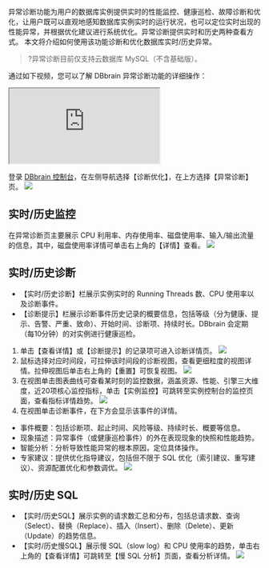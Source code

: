 异常诊断功能为用户的数据库实例提供实时的性能监控、健康巡检、故障诊断和优化，让用户既可以直观地感知数据库实例实时的运行状况，也可以定位实时出现的性能异常，并根据优化建议进行系统优化。异常诊断提供实时和历史两种查看方式。
本文将介绍如何使用该功能诊断和优化数据库实时/历史异常。

>?异常诊断目前仅支持云数据库 MySQL（不含基础版）。

通过如下视频，您可以了解 DBbrain 异常诊断功能的详细操作：
<div class="doc-video-mod"><iframe src="https://cloud.tencent.com/edu/learning/quick-play/1915-22590?source=gw.doc.media&withPoster=1&notip=1"></iframe></div>

登录 [DBbrain 控制台](https://console.cloud.tencent.com/dbbrain/analysis)，在左侧导航选择【诊断优化】，在上方选择【异常诊断】页。
![](https://main.qcloudimg.com/raw/a1bd3aa5c170808b4d1e4c8ab0a7605e.png)
## 实时/历史监控
在异常诊断页主要展示 CPU 利用率、内存使用率、磁盘使用率、输入/输出流量的信息，其中，磁盘使用率详情可单击右上角的【详情】查看。
![](https://main.qcloudimg.com/raw/59fd7d649668929db26d6f170e8d4a67.png)

## 实时/历史诊断
- 【实时/历史诊断】栏展示实例实时的 Running Threads 数、CPU 使用率以及诊断事件。
- 【诊断提示】栏展示诊断事件历史记录的概要信息，包括等级（分为健康、提示、告警、严重、致命）、开始时间、诊断项、持续时长。DBbrain 会定期（每10分钟）的对实例进行健康巡检。



1. 单击【查看详情】或【诊断提示】的记录项可进入诊断详情页。
![](https://main.qcloudimg.com/raw/7de251f5dc5a42c3b158017e20406518.png)
2. 鼠标选择对应时间段，可拉伸该时间段的诊断视图，查看更细粒度的视图详情。拉伸视图后单击右上角的【重置】可恢复视图。
 ![](https://main.qcloudimg.com/raw/96d252686e65fb40dd2b81065d800163.png)
3. 在视图单击图表曲线可查看某时刻的监控数据，涵盖资源、性能、引擎三大维度，近20项核心监控指标，单击【实例监控】可跳转至实例控制台的监控页面，查看指标详情趋势。
![](https://main.qcloudimg.com/raw/2b83093186f362a1c772341200d8d490.png)
4. 在视图单击诊断事件，在下方会显示该事件的详情。
 - 事件概要：包括诊断项、起止时间、风险等级、持续时长、概要等信息。
 - 现象描述：异常事件（或健康巡检事件）的外在表现现象的快照和性能趋势。
 - 智能分析：分析导致性能异常的根本原因，定位具体操作。
 - 专家建议：提供优化指导建议，包括但不限于 SQL 优化（索引建议、重写建议）、资源配置优化和参数调优。
![](https://main.qcloudimg.com/raw/ddc8370ce04839a8fb79180fc9fdf5eb.png)

## 实时/历史 SQL
- 【实时/历史SQL】展示实例的请求数汇总和分布，包括总请求数、查询（Select）、替换（Replace）、插入（Insert）、删除（Delete）、更新（Update）的趋势信息。
- 【实时/历史慢SQL】展示慢 SQL（slow log）和 CPU 使用率的趋势，单击右上角的【查看详情】可跳转至【慢 SQL 分析】页面，查看分析详情。
![](https://main.qcloudimg.com/raw/79866da82a3be606ae7fcbe1f92cd07a.png)
